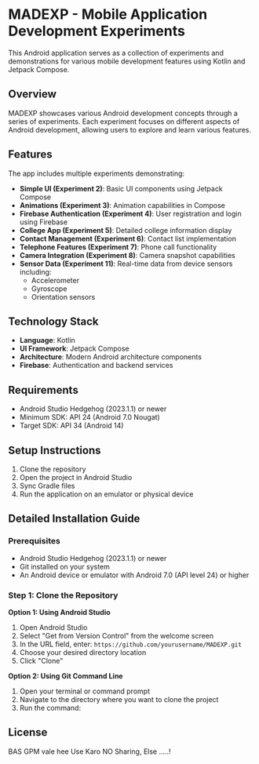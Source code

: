 # MADEXP - Mobile Application Development Experiments

This Android application serves as a collection of experiments and demonstrations for various mobile
development features using Kotlin and Jetpack Compose.

## Overview

MADEXP showcases various Android development concepts through a series of experiments. Each
experiment focuses on different aspects of Android development, allowing users to explore and learn
various features.

## Features

The app includes multiple experiments demonstrating:

- **Simple UI (Experiment 2)**: Basic UI components using Jetpack Compose
- **Animations (Experiment 3)**: Animation capabilities in Compose
- **Firebase Authentication (Experiment 4)**: User registration and login using Firebase
- **College App (Experiment 5)**: Detailed college information display
- **Contact Management (Experiment 6)**: Contact list implementation
- **Telephone Features (Experiment 7)**: Phone call functionality
- **Camera Integration (Experiment 8)**: Camera snapshot capabilities
- **Sensor Data (Experiment 11)**: Real-time data from device sensors including:
  - Accelerometer
  - Gyroscope
  - Orientation sensors

## Technology Stack

- **Language**: Kotlin
- **UI Framework**: Jetpack Compose
- **Architecture**: Modern Android architecture components
- **Firebase**: Authentication and backend services

## Requirements

- Android Studio Hedgehog (2023.1.1) or newer
- Minimum SDK: API 24 (Android 7.0 Nougat)
- Target SDK: API 34 (Android 14)

## Setup Instructions

1. Clone the repository
2. Open the project in Android Studio
3. Sync Gradle files
4. Run the application on an emulator or physical device

## Detailed Installation Guide

### Prerequisites

- Android Studio Hedgehog (2023.1.1) or newer
- Git installed on your system
- An Android device or emulator with Android 7.0 (API level 24) or higher

### Step 1: Clone the Repository

**Option 1: Using Android Studio**

1. Open Android Studio
2. Select "Get from Version Control" from the welcome screen
3. In the URL field, enter: `https://github.com/yourusername/MADEXP.git`
4. Choose your desired directory location
5. Click "Clone"

**Option 2: Using Git Command Line**

1. Open your terminal or command prompt
2. Navigate to the directory where you want to clone the project
3. Run the command:

## License

BAS GPM vale hee Use Karo NO Sharing, Else .....!